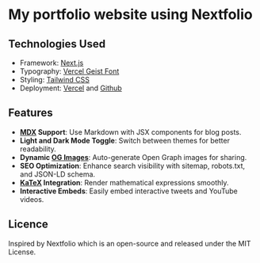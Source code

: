 # My portfolio website using Nextfolio

## Technologies Used

-   Framework: [Next.js](https://nextjs.org/)
-   Typography: [Vercel Geist Font](https://vercel.com/font)
-   Styling: [Tailwind CSS](https://tailwindcss.com/)
-   Deployment: [Vercel](https://vercel.com/) and [Github](https://pages.github.com)

## Features

-   **[MDX](https://mdxjs.com/) Support**: Use Markdown with JSX components for blog posts.
-   **Light and Dark Mode Toggle**: Switch between themes for better readability.
-   **Dynamic [OG Images](https://vercel.com/docs/functions/og-image-generation)**: Auto-generate Open Graph images for sharing.
-   **SEO Optimization**: Enhance search visibility with sitemap, robots.txt, and JSON-LD schema.
-   **[KaTeX](https://katex.org/) Integration**: Render mathematical expressions smoothly.
-   **Interactive Embeds**: Easily embed interactive tweets and YouTube videos.

## Licence

Inspired by Nextfolio which is an open-source and released under the MIT License.
